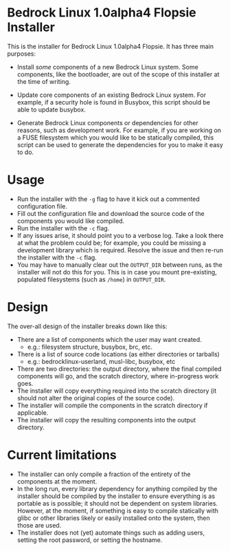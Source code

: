 Bedrock Linux 1.0alpha4 Flopsie Installer
=========================================

This is the installer for Bedrock Linux 1.0alpha4 Flopsie.  It has three main
purposes:

- Install *some* components of a new Bedrock Linux system.  Some components,
  like the bootloader, are out of the scope of this installer at the time of
  writing.

- Update core components of an existing Bedrock Linux system.  For example, if
  a security hole is found in Busybox, this script should be able to update
  busybox.

- Generate Bedrock Linux components or dependencies for other reasons, such as
  development work.  For example, if you are working on a FUSE filesystem which
  you would like to be statically compiled, this script can be used to generate
  the dependencies for you to make it easy to do.

Usage
=====

- Run the installer with the `-g` flag to have it kick out a commented
  configuration file.
- Fill out the configuration file and download the source code of the
  components you would like compiled.
- Run the installer with the `-c` flag.
- If any issues arise, it should point you to a verbose log.  Take a look there
  at what the problem could be; for example, you could be missing a development
  library which is required.  Resolve the issue and then re-run the installer
  with the `-c` flag.
- You may have to manually clear out the `OUTPUT_DIR` between runs, as the
  installer will not do this for you.  This is in case you mount pre-existing,
  populated filesystems (such as `/home`) in `OUTPUT_DIR`.

Design
======

The over-all design of the installer breaks down like this:

- There are a list of components which the user may want created.
	- e.g.: filesystem structure, busybox, brc, etc.
- There is a list of source code locations (as either directories or tarballs)
	- e.g.: bedrocklinux-userland, musl-libc, busybox, etc
- There are two directories: the output directory, where the final compiled
  components will go, and the scratch directory, where in-progress work goes.
- The installer will copy everything required into the scratch directory (it
  should not alter the original copies of the source code).
- The installer will compile the components in the scratch directory if applicable.
- The installer will copy the resulting components into the output directory.

Current limitations
===================

- The installer can only compile a fraction of the entirety of the components
  at the moment.
- In the long run, every library dependency for anything compiled by the
  installer should be compiled by the installer to ensure everything is as
  portable as is possible; it should not be dependent on system libraries.
  However, at the moment, if something is easy to compile statically with
  glibc or other libraries likely or easily installed onto the system, then
  those are used.
- The installer does not (yet) automate things such as adding users, setting
  the root password, or setting the hostname.
